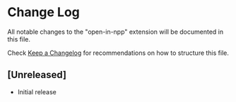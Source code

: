 # Change Log

All notable changes to the "open-in-npp" extension will be documented in this file.

Check [Keep a Changelog](http://keepachangelog.com/) for recommendations on how to structure this file.

## [Unreleased]

- Initial release